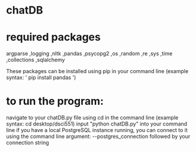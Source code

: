 # chatDB

# required packages
argparse
,logging
,nltk
,pandas
,psycopg2 
,os 
,random 
,re 
,sys 
,time 
,collections 
,sqlalchemy 

These packages can be installed using pip in your command line (example syntax: ' pip install pandas ')

# to run the program:
navigate to your chatDB.py file using cd in the command line (example syntax: cd desktop/dsci551)
input "python chatDB.py" into your command line
if you have a local PostgreSQL instance running, you can connect to it using the command line argument:
--postgres_connection followed by your connection string

